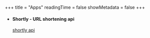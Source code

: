 +++
title = "Apps"
readingTime = false
showMetadata = false
+++

- <h4>Shortly - URL shortening api</h4>
  <a href="https://shortly.wibrow.net/docs" target="_blank">shortly api</a>

